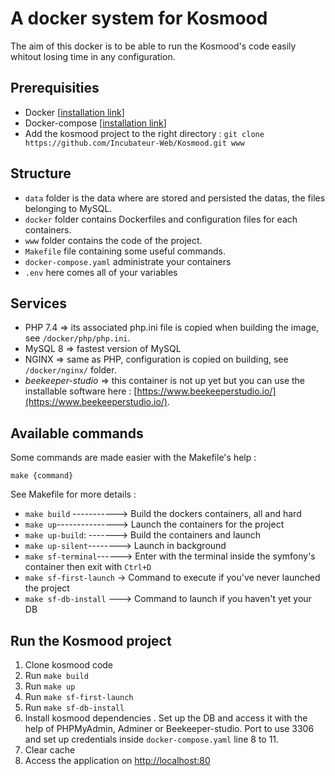 # A docker system for Kosmood

The aim of this docker is to be able to run the Kosmood's code easily whitout losing time in any configuration.

## Prerequisities

* Docker [[installation link](https://docs.docker.com/get-docker/)]
* Docker-compose [[installation link](https://docs.docker.com/compose/install/)]
* Add the kosmood project to the right directory : `git clone https://github.com/Incubateur-Web/Kosmood.git www`

## Structure

* `data` folder is the data where are stored and persisted the datas, the files belonging to MySQL.
* `docker` folder contains Dockerfiles and configuration files for each containers.
* `www` folder contains the code of the project.
* `Makefile` file containing some useful commands.
* `docker-compose.yaml` administrate your containers
* `.env` here comes all of your variables

## Services

* PHP 7.4 => its associated php.ini file is copied when building the image, see `/docker/php/php.ini`.
* MySQL 8 => fastest version of MySQL
* NGINX => same as PHP, configuration is copied on building, see `/docker/nginx/` folder.
* *beekeeper-studio* => this container is not up yet but you can use the installable software here : [https://www.beekeeperstudio.io/](https://www.beekeeperstudio.io/).

## Available commands

Some commands are made easier with the Makefile's help :

```=bash
make {command}
```

See Makefile for more details :

* `make build` -----------> Build the dockers containers, all and hard
* `make up`---------------> Launch the containers for the project
* `make up-build`: -------> Build the containers and launch
* `make up-silent`--------> Launch in background
* `make sf-terminal`------> Enter with the terminal inside the symfony's container then exit with `Ctrl+D`
* `make sf-first-launch` -> Command to execute if you've never launched the project
* `make sf-db-install` ---> Command to launch if you haven't yet your DB

## Run the Kosmood project

1. Clone kosmood code
2. Run `make build`
3. Run `make up`
4. Run `make sf-first-launch`
5. Run `make sf-db-install`
6. Install kosmood dependencies
. Set up the DB and access it with the help of PHPMyAdmin, Adminer or Beekeeper-studio. Port to use 3306 and set up credentials inside `docker-compose.yaml` line 8 to 11.
7. Clear cache
8. Access the application on [http://localhost:80](http://localhost:80)
